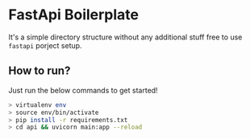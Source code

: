 # FastApi Boilerplate

It's a simple directory structure without any additional stuff free to use `fastapi` porject setup.

## How to run?

Just run the below commands to get started!

``` bash
> virtualenv env
> source env/bin/activate
> pip install -r requirements.txt
> cd api && uvicorn main:app --reload
```
